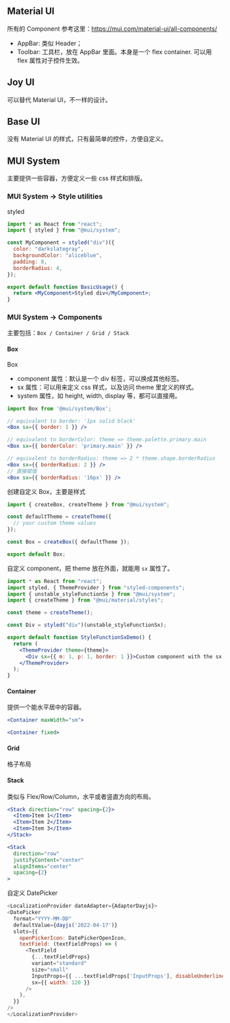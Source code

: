## Material UI

所有的 Component 参考这里：https://mui.com/material-ui/all-components/

- AppBar: 类似 Header；
- Toolbar: 工具栏，放在 AppBar 里面。本身是一个 flex container. 可以用 flex 属性对子控件生效。

## Joy UI

可以替代 Material UI，不一样的设计。

## Base UI

没有 Material UI 的样式，只有最简单的控件，方便自定义。

## MUI System

主要提供一些容器，方便定义一些 css 样式和排版。

### MUI System -> Style utilities

styled

```jsx
import * as React from "react";
import { styled } from "@mui/system";

const MyComponent = styled("div")({
  color: "darkslategray",
  backgroundColor: "aliceblue",
  padding: 8,
  borderRadius: 4,
});

export default function BasicUsage() {
  return <MyComponent>Styled div</MyComponent>;
}
```

### MUI System -> Components

主要包括：`Box / Container / Grid / Stack`

#### Box

Box

- component 属性：默认是一个 div 标签，可以换成其他标签。
- sx 属性：可以用来定义 css 样式，以及访问 theme 里定义的样式。
- system 属性，如 height, width, display 等，都可以直接用。

```jsx
import Box from '@mui/system/Box';

// equivalent to border: '1px solid black'
<Box sx={{ border: 1 }} />

// equivalent to borderColor: theme => theme.palette.primary.main
<Box sx={{ borderColor: 'primary.main' }} />

// equivalent to borderRadius: theme => 2 * theme.shape.borderRadius
<Box sx={{ borderRadius: 2 }} />
// 直接赋值
<Box sx={{ borderRadius: '16px' }} />
```

创建自定义 Box，主要是样式

```jsx
import { createBox, createTheme } from "@mui/system";

const defaultTheme = createTheme({
  // your custom theme values
});

const Box = createBox({ defaultTheme });

export default Box;
```

自定义 component，把 theme 放在外面，就能用 `sx` 属性了。

```jsx
import * as React from "react";
import styled, { ThemeProvider } from "styled-components";
import { unstable_styleFunctionSx } from "@mui/system";
import { createTheme } from "@mui/material/styles";

const theme = createTheme();

const Div = styled("div")(unstable_styleFunctionSx);

export default function StyleFunctionSxDemo() {
  return (
    <ThemeProvider theme={theme}>
      <Div sx={{ m: 1, p: 1, border: 1 }}>Custom component with the sx prop</Div>
    </ThemeProvider>
  );
}
```

#### Container

提供一个能水平居中的容器。

```jsx
<Container maxWidth="sm">

<Container fixed>
```

#### Grid

格子布局

#### Stack

类似与 Flex/Row/Column，水平或者竖直方向的布局。

```jsx
<Stack direction="row" spacing={2}>
  <Item>Item 1</Item>
  <Item>Item 2</Item>
  <Item>Item 3</Item>
</Stack>

<Stack
  direction="row"
  justifyContent="center"
  alignItems="center"
  spacing={2}
>
```

自定义 DatePicker

```js
<LocalizationProvider dateAdapter={AdapterDayjs}>
<DatePicker
  format="YYYY-MM-DD"
  defaultValue={dayjs('2022-04-17')}
  slots={{
    openPickerIcon: DatePickerOpenIcon,
    textField: (textFieldProps) => (
      <TextField
        {...textFieldProps}
        variant="standard"
        size="small"
        InputProps={{ ...textFieldProps['InputProps'], disableUnderline: true }}
        sx={{ width: 120 }}
      />
    ),
  }}
/>
</LocalizationProvider>
```
